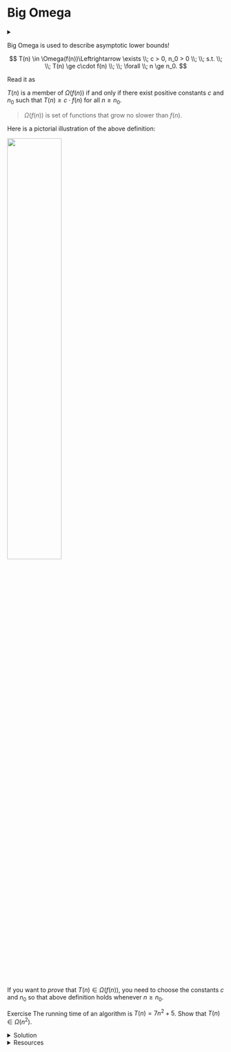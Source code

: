 # Big Omega

<div id="outcomes"><details><summary></summary>

* Express the mathematical definition of Big Omega.

</details></div>

Big Omega is used to describe asymptotic lower bounds!

<div class="note">

$$
T(n) \in \Omega(f(n))\Leftrightarrow \exists \\; c > 0, n_0 > 0 \\; \\; s.t. \\; \\; T(n) \ge c\cdot f(n) \\; \\; \forall \\; n \ge n_0.
$$

</div>

Read it as 

<div class="note">

$T(n)$ is a member of $\Omega(f(n))$ if and only if there exist positive constants $c$ and $n_0$ such that $T(n)\ge c\cdot f(n)$ for all $n\ge n_0$.

</div>

> $\Omega(f(n))$ is set of functions that grow no slower than $f(n)$.

Here is a pictorial illustration of the above definition:

<div class="center">
<img src="../../img/10/2020-09-24-21-36-03.png" width="50%">
</div>

If you want to _prove_ that $T(n) \in \Omega(f(n))$, you need to choose the constants $c$ and $n_0$ so that above definition holds whenever $n \ge n_0$. 

<span class="tag">Exercise</span> The running time of an algorithm is $T(n)=7n^2+5$. Show that $T(n) \in \Omega(n^2)$.

<details class="solution" data-release="Sep 20, 2023 17:00:00">
<summary>Solution</summary>

We can choose $c=7$ and $n_0=1$ for the definition of Big Omega to hold.

$$
T(n) = 7n^2 + 5 \ge 7n^2 
$$

</details>

<details class="resource">
<summary>Resources</summary>

* Khan academy's article on [Big Omega notation](https://www.khanacademy.org/computing/computer-science/algorithms/asymptotic-notation/a/big-big-omega-notation).
* Wikipedia's entry on [Big Omega notation](https://en.wikipedia.org/wiki/Big_O_notation#Big_Omega_notation).

</details>

